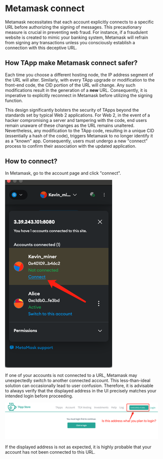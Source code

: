 # Metamask connect

Metamask necessitates that each account explicitly connects to a specific URL before authorizing the signing of messages. This precautionary measure is crucial in preventing web fraud. For instance, if a fraudulent website is created to mimic your banking system, Metamask will refrain from signing any transactions unless you consciously establish a connection with this deceptive URL.

## How TApp make Metamask connect safer?

Each time you choose a different hosting node, the IP address segment of the URL will alter. Similarly, with every TApp upgrade or modification to the front-end code, the CID portion of the URL will change. Any such modifications result in the generation of a **new** URL. Consequently, it is imperative to explicitly reconnect in Metamask before utilizing the signing function.

This design significantly bolsters the security of TApps beyond the standards set by typical Web 2 applications. For Web 2, in the event of a hacker compromising a server and tampering with the code, end users remain unaware of these changes as the URL remains unaltered. Nevertheless, any modification to the TApp code, resulting in a unique CID (essentially a hash of the code), triggers Metamask to no longer identify it as a "known" app. Consequently, users must undergo a new "connect" process to confirm their association with the updated application.

## How to connect?

In Metamask, go to the account page and click "connect".

![Pasted image 20231212202946.png](Pasted%20image%2020231212202946.png)

If one of your accounts is not connected to a URL, Metamask may unexpectedly switch to another connected account. This less-than-ideal solution can occasionally lead to user confusion. Therefore, it is advisable to always verify that the displayed address in the UI precisely matches your intended login before proceeding.

![Pasted image 20231212213030.png](Pasted%20image%2020231212213030.png)

If the displayed address is not as expected, it is highly probable that your account has not been connected to this URL.
